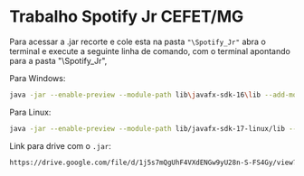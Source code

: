 # Trabalho Spotify Jr CEFET/MG

Para acessar a .jar recorte e cole esta na pasta `"\Spotify_Jr"` abra o terminal e execute a seguinte linha de comando, com o terminal apontando para a pasta "\Spotify_Jr", 

Para Windows:

```bash
java -jar --enable-preview --module-path lib\javafx-sdk-16\lib --add-modules javafx.controls,javafx.fxml,javafx.media Spotify_Jr.jar
```

Para Linux:

```bash
java -jar --enable-preview --module-path lib/javafx-sdk-17-linux/lib --add-modules javafx.controls,javafx.fxml,javafx.media Spotify_Jr.jar
```

Link para drive com o `.jar`:

```bash
https://drive.google.com/file/d/1j5s7mQgUhF4VXdENGw9yU28n-S-FS4Gy/view?usp=sharing
```

